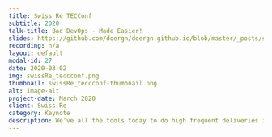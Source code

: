 ```yaml
---
title: Swiss Re TECConf
subtitle: 2020
talk-title: Bad DevOps - Made Easier!
slides: https://github.com/doergn/doergn.github.io/blob/master/_posts/slides/Bad_DevOps_SwissRe.pdf
recording: n/a
layout: default
modal-id: 27
date: 2020-03-02
img: swissRe_teccconf.png
thumbnail: swissRe_teccconf-thumbnail.png
alt: image-alt
project-date: March 2020
client: Swiss Re
category: Keynote
description: We’ve all the tools today to do high frequent deliveries in high quality. Yet many team struggle with getting into fast feedback loops with their customers, as their culture is not fast and responsive enough. Trust can help, as trust makes a team fast. We need to make trust the foundation of DevOps. DevOps requires a cultural change. But how can a DevOps transformation work (esp. in large enterprises)? Observing many teams at several occasions, Dirk noticed that trust can be seen as the foundation of DevOps. Giving examples and concrete actions, this talk shows you how to foster trust in your team, so that applying DevOps becomes a success. The talk tries to explain the science behind trust, and how this knowledge can be applied to help us to understand how we can foster trust in a team
---
```

